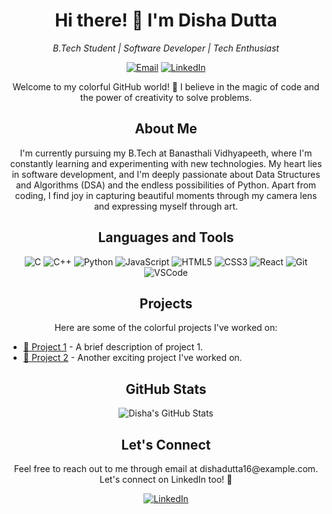 <h1 align="center">Hi there! 👋 I'm Disha Dutta</h1>

<p align="center">
    <em>B.Tech Student | Software Developer | Tech Enthusiast</em>
</p>

<p align="center">
    <a href="mailto:dishadutta16@example.com"><img src="https://img.shields.io/badge/-Email Me-c14438?style=for-the-badge&logo=Gmail&logoColor=white" alt="Email"></a>
    <a href="https://www.linkedin.com/in/disha-dutta-748579275/"><img src="https://img.shields.io/badge/-Connect with me-0077B5?style=for-the-badge&logo=LinkedIn&logoColor=white" alt="LinkedIn"></a>
</p>

<p align="center">
    Welcome to my colorful GitHub world! 🌈 I believe in the magic of code and the power of creativity to solve problems.
</p>

<h2 align="center">About Me</h2>

<p align="center">
    I'm currently pursuing my B.Tech at Banasthali Vidhyapeeth, where I'm constantly learning and experimenting with new technologies. My heart lies in software development, and I'm deeply passionate about Data Structures and Algorithms (DSA) and the endless possibilities of Python. Apart from coding, I find joy in capturing beautiful moments through my camera lens and expressing myself through art.
</p>

<h2 align="center">Languages and Tools</h2>

<p align="center">
    <img src="https://img.shields.io/badge/-C-00599C?style=flat-square&logo=c&logoColor=white" alt="C">
    <img src="https://img.shields.io/badge/-C++-00599C?style=flat-square&logo=c%2B%2B&logoColor=white" alt="C++">
    <img src="https://img.shields.io/badge/-Python-3776AB?style=flat-square&logo=python&logoColor=white" alt="Python">
    <img src="https://img.shields.io/badge/-JavaScript-F7DF1E?style=flat-square&logo=javascript&logoColor=black" alt="JavaScript">
    <img src="https://img.shields.io/badge/-HTML5-E34F26?style=flat-square&logo=html5&logoColor=white" alt="HTML5">
    <img src="https://img.shields.io/badge/-CSS3-1572B6?style=flat-square&logo=css3&logoColor=white" alt="CSS3">
    <img src="https://img.shields.io/badge/-React-61DAFB?style=flat-square&logo=react&logoColor=black" alt="React">
    <img src="https://img.shields.io/badge/-Git-F05032?style=flat-square&logo=git&logoColor=white" alt="Git">
    <img src="https://img.shields.io/badge/-VSCode-007ACC?style=flat-square&logo=visual-studio-code&logoColor=white" alt="VSCode">
</p>

<h2 align="center">Projects</h2>

<p align="center">
    Here are some of the colorful projects I've worked on:
</p>

<ul>
    <li><a href="https://github.com/dishadutta04/project1">🚀 Project 1</a> - A brief description of project 1.</li>
    <li><a href="https://github.com/dishadutta04/project2">🌟 Project 2</a> - Another exciting project I've worked on.</li>
</ul>

<h2 align="center">GitHub Stats</h2>

<p align="center">
    <img src="https://github-readme-stats.vercel.app/api?username=dishadutta04&show_icons=true&hide=contribs&count_private=true&hide_border=true" alt="Disha's GitHub Stats">
</p>

<h2 align="center">Let's Connect</h2>

<p align="center">
    Feel free to reach out to me through email at dishadutta16@example.com. Let's connect on LinkedIn too! 🤝
</p>

<p align="center">
    <a href="https://www.linkedin.com/in/disha-dutta-748579275/"><img src="https://img.shields.io/badge/-Connect with me-0077B5?style=for-the-badge&logo=LinkedIn&logoColor=white" alt="LinkedIn"></a>
</p>
